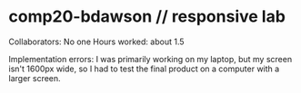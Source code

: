 # comp20-bdawson // responsive lab

Collaborators: No one
Hours worked: about 1.5

Implementation errors: I was primarily working on my laptop, but my screen isn't 1600px wide, so I had to test the final product on a computer with a larger screen. 